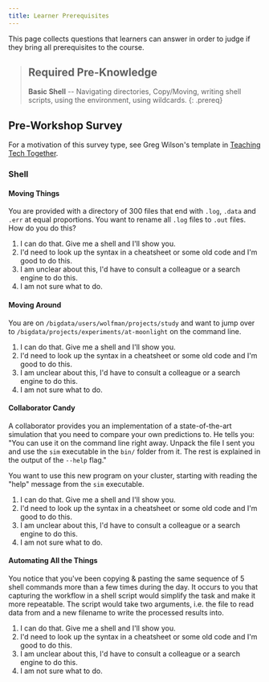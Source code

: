 ```yaml
---
title: Learner Prerequisites
---
```


This page collects questions that learners can answer in order to judge if they
bring all prerequisites to the course.

> ## Required Pre-Knowledge
>
> **Basic Shell** -- Navigating directories, Copy/Moving, writing shell
> scripts, using the environment, using wildcards.
{: .prereq}

## Pre-Workshop Survey

For a motivation of this survey type, see Greg Wilson's template in [Teaching
Tech Together](
https://teachtogether.tech/en/index.html#s:checklists-preassess).

### Shell

#### Moving Things

You are provided with a directory of 300 files that end with `.log`, `.data`
and `.err` at equal proportions. You want to rename all `.log` files to `.out`
files. How do you do this?

1. I can do that. Give me a shell and I'll show you.
1. I'd need to look up the syntax in a cheatsheet or some old code and I'm good
   to do this.
1. I am unclear about this, I'd have to consult a colleague or a search engine
   to do this.
1. I am not sure what to do.

#### Moving Around

You are on `/bigdata/users/wolfman/projects/study` and want to jump over to
`/bigdata/projects/experiments/at-moonlight` on the command line.

1. I can do that. Give me a shell and I'll show you.
1. I'd need to look up the syntax in a cheatsheet or some old code and I'm good
   to do this.
1. I am unclear about this, I'd have to consult a colleague or a search engine
   to do this.
1. I am not sure what to do.

#### Collaborator Candy

A collaborator provides you an implementation of a state-of-the-art simulation
that you need to compare your own predictions to. He tells you: "You can use it
on the command line right away. Unpack the file I sent you and use the `sim`
executable in the `bin/` folder from it. The rest is explained in the output of
the `--help` flag."

You want to use this new program on your cluster, starting with reading the
"help" message from the `sim` executable.

1. I can do that. Give me a shell and I'll show you.
1. I'd need to look up the syntax in a cheatsheet or some old code and I'm good
   to do this.
1. I am unclear about this, I'd have to consult a colleague or a search engine
   to do this.
1. I am not sure what to do.

#### Automating All the Things

You notice that you've been copying & pasting the same sequence of 5 shell
commands more than a few times during the day. It occurs to you that capturing
the workflow in a shell script would simplify the task and make it more
repeatable. The script would take two arguments, i.e. the file to read data
from and a new filename to write the processed results into.

1. I can do that. Give me a shell and I'll show you.
1. I'd need to look up the syntax in a cheatsheet or some old code and I'm good
   to do this.
1. I am unclear about this, I'd have to consult a colleague or a search engine
   to do this.
1. I am not sure what to do.
